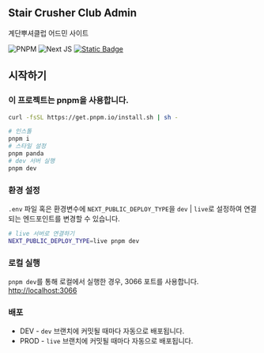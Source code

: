 ## Stair Crusher Club Admin

계단뿌셔클럽 어드민 사이트

![PNPM](https://img.shields.io/badge/pnpm-%234a4a4a.svg?style=for-the-badge&logo=pnpm&logoColor=f69220) ![Next JS](https://img.shields.io/badge/Next-black?style=for-the-badge&logo=next.js&logoColor=white) [![Static Badge](https://img.shields.io/badge/localhost-3066-brightgreen?style=for-the-badge)](http://localhost:3066)

## 시작하기

### 이 프로젝트는 pnpm을 사용합니다.

```bash
curl -fsSL https://get.pnpm.io/install.sh | sh -
```

```bash
# 인스톨
pnpm i
# 스타일 설정
pnpm panda
# dev 서버 실행
pnpm dev
```

### 환경 설정

`.env` 파일 혹은 환경변수에 `NEXT_PUBLIC_DEPLOY_TYPE`을 `dev` | `live`로 설정하여 연결되는 엔드포인트를 변경할 수 있습니다.

```sh
# live 서버로 연결하기
NEXT_PUBLIC_DEPLOY_TYPE=live pnpm dev
```

### 로컬 실행

`pnpm dev`를 통해 로컬에서 실행한 경우, 3066 포트를 사용합니다. [http://localhost:3066](http://localhost:3066)

### 배포

- DEV - `dev` 브랜치에 커밋될 때마다 자동으로 배포됩니다.
- PROD - `live` 브랜치에 커밋될 때마다 자동으로 배포됩니다.
